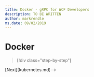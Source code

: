 ```yaml
---
title: Docker - gRPC for WCF Developers
description: TO BE WRITTEN
author: markrendle
ms.date: 09/02/2019
---
```


# Docker

>[!div class="step-by-step"]
<!-->[Next](kubernetes.md)-->
